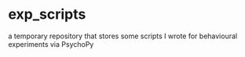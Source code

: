 # exp_scripts
a temporary repository that stores some scripts I wrote for behavioural experiments via PsychoPy 

